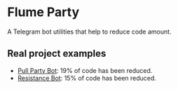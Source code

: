 # Flume Party

A Telegram bot utilities that help to reduce code amount.

## Real project examples

- [Pull Party Bot](https://github.com/pool-party/pull-party-bot): 19% of code has been reduced.
- [Resistance Bot](https://github.com/pool-party/resistance-bot): 15% of code has been reduced.
